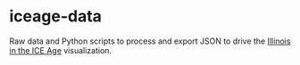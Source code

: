 iceage-data
===========

Raw data and Python scripts to process and export JSON to drive the
[Illinois in the ICE Age](https://github.com/ghing/iceage/) visualization.
